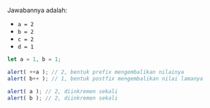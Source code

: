 
Jawabannya adalah:

- `a = 2`
- `b = 2`
- `c = 2`
- `d = 1`

```js run no-beautify
let a = 1, b = 1;

alert( ++a ); // 2, bentuk prefix mengembalikan nilainya
alert( b++ ); // 1, bentuk postfix mengembalikan nilai lamanya

alert( a ); // 2, diinkremen sekali
alert( b ); // 2, diinkremen sekali
```

